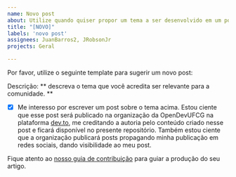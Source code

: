 ```yaml
---
name: Novo post
about: Utilize quando quiser propor um tema a ser desenvolvido em um post.
title: "[NOVO]"
labels: 'novo post'
assignees: JuanBarros2, JRobsonJr
projects: Geral

---
```


Por favor, utilize o seguinte template para sugerir um novo post:

Descrição: ** descreva o tema que você acredita ser relevante para a comunidade. **

- [x] Me interesso por escrever um post sobre o tema acima. Estou ciente que esse post
será publicado na organização da OpenDevUFCG na plataforma [dev.to](https://dev.to/), me
creditando a autoria pelo conteúdo criado nesse post e ficará disponível no presente 
repositório. Também estou ciente que a organização publicará posts propagando minha
publicação em redes sociais, dando visibilidade ao meu post. 

Fique atento ao [nosso guia de contribuição](https://github.com/OpenDevUFCG/OpenDevUFCGBlog/blob/master/CONTRIBUTING.md) para guiar a produção do seu artigo.
